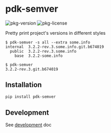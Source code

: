 # pdk-semver

![pkg-version]
![pkg-license]

Pretty print project's versions in different styles<br>

```text
$ pdk-semver -s all --extra some.info
internal  3.2.2-rev.3.some.info.git.b674019
  public  3.2.2-rev.3.some.info
    base  3.2.2-some.info

$ pdk-semver
3.2.2-rev.3.git.b674019
```

## Installation

```sh
pip install pdk-semver
```

## Development

See [development](docs/devel.md) doc

[pkg-link]: https://pypi.python.org/pypi/pdk-semver/
[pkg-version]: https://img.shields.io/pypi/v/pdk-semver?logo=pypi&logoColor=aaaaaa&color=blue
[pkg-license]: https://img.shields.io/pypi/l/pdk-semver?logoColor=aaaaaa&color=blue
[pkg-pyversions]: https://img.shields.io/pypi/pyversions/pdk-semver?logo=python&logoColor=aaaaaa&color=blue
